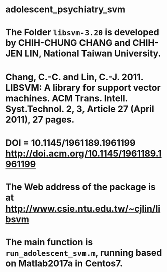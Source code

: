# adolescent_psychiatry_svm

# The Folder `libsvm-3.20` is developed by CHIH-CHUNG CHANG and CHIH-JEN LIN, National Taiwan University.
# Chang, C.-C. and Lin, C.-J. 2011. LIBSVM: A library for support vector machines. ACM Trans. Intell. Syst.Technol. 2, 3, Article 27 (April 2011), 27 pages.
# DOI = 10.1145/1961189.1961199 http://doi.acm.org/10.1145/1961189.1961199
# The Web address of the package is at http://www.csie.ntu.edu.tw/~cjlin/libsvm

# The main function is `run_adolescent_svm.m`, running based on Matlab2017a in Centos7.
